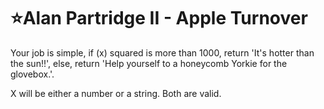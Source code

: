 # :star:Alan Partridge II - Apple Turnover

Your job is simple, if (x) squared is more than 1000, return 'It's hotter than the sun!!', else, return 'Help yourself to a honeycomb Yorkie for the glovebox.'.

X will be either a number or a string. Both are valid. 
